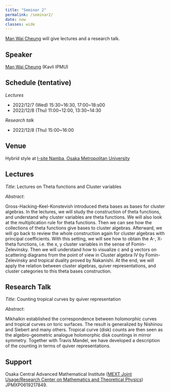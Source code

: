 ```yaml
---
title: "Seminar 2"
permalink: /seminar2/
date: now
classes: wide
---
```


[Man Wai Cheung](https://sites.google.com/view/mandywai24/) will give lectures and a research talk.

## Speaker

[Man Wai Cheung](https://sites.google.com/view/mandywai24/) (Kavli IPMU)

## Schedule (tentative)

*Lectures*
- 2022/12/7 (Wed) 15:30~16:30, 17:00~18:s00
- 2022/12/8 (Thu) 11:00~12:00, 13:30~14:30

*Research talk*
- 2022/12/8 (Thu) 15:00~16:00

## Venue

Hybrid style at [I-site Namba, Osaka Metropolitan University](https://www.omu.ac.jp/isite/)

## Lectures

*Title*: Lectures on Theta functions and Cluster variables

*Abstract*:

Gross-Hacking-Keel-Konstevish introduced theta bases as bases for cluster algebras. In the lectures, we will study the construction of theta functions, and understand why cluster variables are theta functions. We will also look at the multiplication rule for theta functions. Then we can see how the collections of theta functions give bases to cluster algebras. Afterward, we will go back to review the whole construction again for cluster algebras with principal coefficients. With this setting, we will see how to obtain the A-, X- theta functions, i.e. the x, y cluster variables in the sense of Fomin-Zelevinsky. Then we will understand how to visualize c and g vectors on scattering diagrams from the point of view in Cluster algebra IV by Fomin-Zelevinsky and tropical duality proved by Nakanishi. At the end, we will apply the relation between cluster algebras, quiver representations, and cluster categories to this theta bases construction.

## Research Talk

*Title*:
Counting tropical curves by quiver representation

*Abstract*:

Mikhalkin established the correspondence between holomorphic curves and tropical curves on toric surfaces. The result is generalized by Nishinou and Siebert and many others. Tropical curve (disk) counts are then seen as the algebro-geometric analogue holomorphic disk countings in mirror symmetry. Together with Travis Mandel, we have developed a description of the counting in terms of quiver representations.


## Support
Osaka Central Advanced Mathematical Institute ([MEXT Joint Usage/Research Center on Mathematics and Theoretical Physics](http://www.sci.osaka-cu.ac.jp/OCAMI/joint/joint-usage_e.html)) JPMXP0619217849.